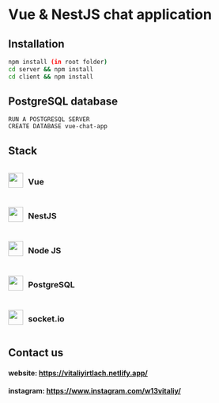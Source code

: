 # Vue & NestJS chat application 
## Installation
```bash
npm install (in root folder)
cd server && npm install 
cd client && npm install 
```

## PostgreSQL database
```
RUN A POSTGRESQL SERVER
CREATE DATABASE vue-chat-app
```

## Stack
<div style="display: flex; align-items: center;">
<img width="30px" src="https://miro.medium.com/max/400/1*wqYF-8Dmh7LhtLkKfERc3Q.png" />   
<h3 style="margin-left: 10px;">Vue</h3>
</div>

<div style="margin-top: 10px; display: flex; align-items: center;">
<img width="30px" src="https://hsto.org/getpro/habr/post_images/d11/98b/ac8/d1198bac8e4ced0d89d5e5983061f418.png" />   
<h3 style="margin-left: 10px;">NestJS</h3>
</div>
 
<div style="margin-top: 10px; display: flex; align-items: center;">
<img width="30px" src="https://cdn.iconscout.com/icon/free/png-512/nodejs-2-226035.png" />   
<h3 style="margin-left: 10px;">Node JS</h3>
</div>

<div style="margin-top: 10px; display: flex; align-items: center;">
<img width="30px" src="https://cdn.iconscout.com/icon/free/png-512/postgresql-11-1175122.png" />   
<h3 style="margin-left: 10px;">PostgreSQL</h3>
</div>

<div style="margin-top: 10px; margin-bottom: 10px; display: flex; align-items: center;">
<img width="30px" src="https://upload.wikimedia.org/wikipedia/commons/9/96/Socket-io.svg" />   
<h3 style="margin-left: 10px;">socket.io</h3>
</div>
   

## Contact us
#### website: https://vitaliyirtlach.netlify.app/
#### instagram: https://www.instagram.com/w13vitaliy/